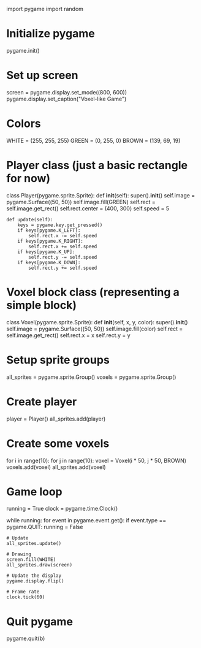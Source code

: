 import pygame
import random

# Initialize pygame
pygame.init()

# Set up screen
screen = pygame.display.set_mode((800, 600))
pygame.display.set_caption("Voxel-like Game")

# Colors
WHITE = (255, 255, 255)
GREEN = (0, 255, 0)
BROWN = (139, 69, 19)

# Player class (just a basic rectangle for now)
class Player(pygame.sprite.Sprite):
    def __init__(self):
        super().__init__()
        self.image = pygame.Surface((50, 50))
        self.image.fill(GREEN)
        self.rect = self.image.get_rect()
        self.rect.center = (400, 300)
        self.speed = 5

    def update(self):
        keys = pygame.key.get_pressed()
        if keys[pygame.K_LEFT]:
            self.rect.x -= self.speed
        if keys[pygame.K_RIGHT]:
            self.rect.x += self.speed
        if keys[pygame.K_UP]:
            self.rect.y -= self.speed
        if keys[pygame.K_DOWN]:
            self.rect.y += self.speed

# Voxel block class (representing a simple block)
class Voxel(pygame.sprite.Sprite):
    def __init__(self, x, y, color):
        super().__init__()
        self.image = pygame.Surface((50, 50))
        self.image.fill(color)
        self.rect = self.image.get_rect()
        self.rect.x = x
        self.rect.y = y

# Setup sprite groups
all_sprites = pygame.sprite.Group()
voxels = pygame.sprite.Group()

# Create player
player = Player()
all_sprites.add(player)

# Create some voxels
for i in range(10):
    for j in range(10):
        voxel = Voxel(i * 50, j * 50, BROWN)
        voxels.add(voxel)
        all_sprites.add(voxel)

# Game loop
running = True
clock = pygame.time.Clock()

while running:
    for event in pygame.event.get():
        if event.type == pygame.QUIT:
            running = False

    # Update
    all_sprites.update()

    # Drawing
    screen.fill(WHITE)
    all_sprites.draw(screen)

    # Update the display
    pygame.display.flip()

    # Frame rate
    clock.tick(60)

# Quit pygame
pygame.quit(b)
